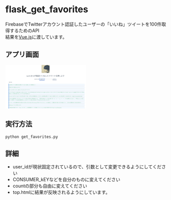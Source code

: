 # flask_get_favorites
FirebaseでTwitterアカウント認証したユーザーの「いいね」ツイートを100件取得するためのAPI  
結果を[Vue.js](https://github.com/yookm19/flask_get_favorites)に渡しています。

## アプリ画面
<img src="images/result1.png" width=50%>

## 実行方法
```
python get_favorites.py
```

## 詳細
- user_idが現状固定されているので、引数として変更できるようにしてください
- CONSUMER_kEYなどを自分のものに変えてください
- countの部分も自由に変えてください
- top.htmlに結果が反映されるようにしています。
